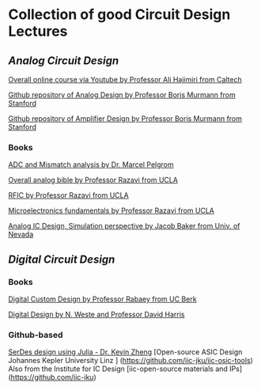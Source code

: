 # **Collection of good Circuit Design Lectures**

## *Analog Circuit Design*

[Overall online course via Youtube by Professor Ali Hajimiri from Caltech](https://www.youtube.com/playlist?list=PLc7Gz02Znph8d2777p1PUrfPL-8nfj8oZ)

[Github repository of Analog Design by Professor Boris Murmann from Stanford](https://github.com/bmurmann/Book-on-gm-ID-design)

[Github repository of Amplifier Design by Professor Boris Murmann from Stanford](https://github.com/bmurmann/Book-on-MOS-stages)

### Books

[ADC and Mismatch analysis by Dr. Marcel Pelgrom](https://link.springer.com/book/10.1007/978-3-319-44971-5)

[Overall analog bible by Professor Razavi from UCLA](https://www.amazon.com/Design-Analog-Cmos-Integrated-Circuit/dp/938706784X/ref=sr_1_1?crid=3J655CUYTR5JK&keywords=razavi+analog&qid=1679359109&s=books&sprefix=razavi+analo%2Cstripbooks%2C119&sr=1-1)

[RFIC by Professor Razavi from UCLA](https://www.amazon.com/Microelectronics-Communications-Engineering-Technologies-Rappaport/dp/0137134738/ref=sr_1_2?qid=1679359078&refinements=p_27%3ABehzad+Razavi&s=books&sr=1-2)

[Microelectronics fundamentals by Professor Razavi from UCLA](https://www.amazon.com/Fundamentals-Microelectronics-Behzad-Razavi/dp/1119695147/ref=sr_1_1?qid=1679359078&refinements=p_27%3ABehzad+Razavi&s=books&sr=1-1)

[Analog IC Design, Simulation perspective by Jacob Baker from Univ. of Nevada](https://www.amazon.com/CMOS-Circuit-Simulation-Microelectronic-Systems/dp/1119481511/ref=pd_lpo_1?pd_rd_w=uI6US&content-id=amzn1.sym.116f529c-aa4d-4763-b2b6-4d614ec7dc00&pf_rd_p=116f529c-aa4d-4763-b2b6-4d614ec7dc00&pf_rd_r=J13YETEECGHT9R5QNHX4&pd_rd_wg=IMikr&pd_rd_r=92be26d5-96d2-4643-9904-0d36914e0c16&pd_rd_i=1119481511&psc=1)

## *Digital Circuit Design*

### Books

[Digital Custom Design by Professor Rabaey from UC Berk](https://www.amazon.com/Digital-Integrated-Circuits-2nd-Rabaey/dp/0130909963)

[Digital Design by N. Weste and Professor David Harris](https://www.amazon.com/CMOS-VLSI-Design-Circuits-Perspective/dp/0321547748)


### Github-based
[SerDes design using Julia - Dr. Kevin Zheng](https://github.com/kevjzheng/JLSD/tree/main/Pluto%20Notebooks)
[Open-source ASIC Design Johannes Kepler University Linz ] (https://github.com/iic-jku/iic-osic-tools)
  Also from the Institute for IC Design [iic-open-source materials and IPs] (https://github.com/iic-jku)
